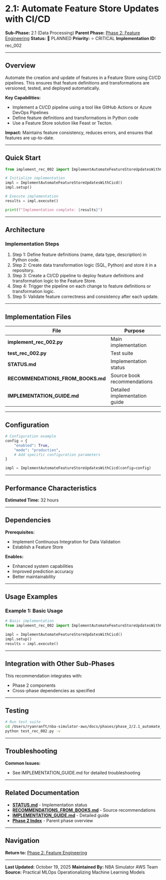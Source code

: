 # 2.1: Automate Feature Store Updates with CI/CD

**Sub-Phase:** 2.1 (Data Processing)
**Parent Phase:** [Phase 2: Feature Engineering](../PHASE_2_INDEX.md)
**Status:** 🔵 PLANNED
**Priority:** ⭐ CRITICAL
**Implementation ID:** rec_002

---

## Overview

Automate the creation and update of features in a Feature Store using CI/CD pipelines. This ensures that feature definitions and transformations are versioned, tested, and deployed automatically.

**Key Capabilities:**
- Implement a CI/CD pipeline using a tool like GitHub Actions or Azure DevOps Pipelines
- Define feature definitions and transformations in Python code
- Use a Feature Store solution like Feast or Tecton.

**Impact:**
Maintains feature consistency, reduces errors, and ensures that features are up-to-date.

---

## Quick Start

```python
from implement_rec_002 import ImplementAutomateFeatureStoreUpdatesWithCicd

# Initialize implementation
impl = ImplementAutomateFeatureStoreUpdatesWithCicd()
impl.setup()

# Execute implementation
results = impl.execute()

print(f"Implementation complete: {results}")
```

---

## Architecture

### Implementation Steps

1. Step 1: Define feature definitions (name, data type, description) in Python code.
2. Step 2: Create data transformation logic (SQL, Python) and store it in a repository.
3. Step 3: Create a CI/CD pipeline to deploy feature definitions and transformation logic to the Feature Store.
4. Step 4: Trigger the pipeline on each change to feature definitions or transformation logic.
5. Step 5: Validate feature correctness and consistency after each update.

---

## Implementation Files

| File | Purpose |
|------|---------|
| **implement_rec_002.py** | Main implementation |
| **test_rec_002.py** | Test suite |
| **STATUS.md** | Implementation status |
| **RECOMMENDATIONS_FROM_BOOKS.md** | Source book recommendations |
| **IMPLEMENTATION_GUIDE.md** | Detailed implementation guide |

---

## Configuration

```python
# Configuration example
config = {
    "enabled": True,
    "mode": "production",
    # Add specific configuration parameters
}

impl = ImplementAutomateFeatureStoreUpdatesWithCicd(config=config)
```

---

## Performance Characteristics

**Estimated Time:** 32 hours

---

## Dependencies

**Prerequisites:**
- Implement Continuous Integration for Data Validation
- Establish a Feature Store

**Enables:**
- Enhanced system capabilities
- Improved prediction accuracy
- Better maintainability

---

## Usage Examples

### Example 1: Basic Usage

```python
# Basic implementation
from implement_rec_002 import ImplementAutomateFeatureStoreUpdatesWithCicd

impl = ImplementAutomateFeatureStoreUpdatesWithCicd()
impl.setup()
results = impl.execute()
```

---

## Integration with Other Sub-Phases

This recommendation integrates with:
- Phase 2 components
- Cross-phase dependencies as specified

---

## Testing

```bash
# Run test suite
cd /Users/ryanranft/nba-simulator-aws/docs/phases/phase_2/2.1_automate_feature_store_updates_with_cicd
python test_rec_002.py -v
```

---

## Troubleshooting

**Common Issues:**
- See IMPLEMENTATION_GUIDE.md for detailed troubleshooting

---

## Related Documentation

- **[STATUS.md](STATUS.md)** - Implementation status
- **[RECOMMENDATIONS_FROM_BOOKS.md](RECOMMENDATIONS_FROM_BOOKS.md)** - Source recommendations
- **[IMPLEMENTATION_GUIDE.md](IMPLEMENTATION_GUIDE.md)** - Detailed guide
- **[Phase 2 Index](../PHASE_2_INDEX.md)** - Parent phase overview

---

## Navigation

**Return to:** [Phase 2: Feature Engineering](../PHASE_2_INDEX.md)

---

**Last Updated:** October 19, 2025
**Maintained By:** NBA Simulator AWS Team
**Source:** Practical MLOps  Operationalizing Machine Learning Models
